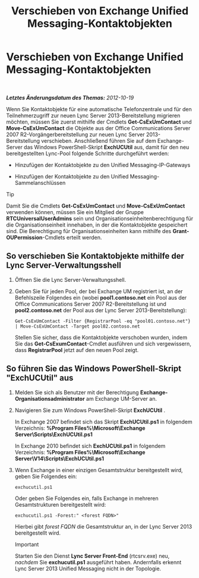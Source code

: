 ﻿---
title: Verschieben von Exchange Unified Messaging-Kontaktobjekten
TOCTitle: Verschieben von Exchange Unified Messaging-Kontaktobjekten
ms:assetid: 35c7e987-41b5-4798-b617-3303f20e52e3
ms:mtpsurl: https://technet.microsoft.com/de-de/library/JJ688022(v=OCS.15)
ms:contentKeyID: 49890704
ms.date: 05/19/2016
mtps_version: v=OCS.15
ms.translationtype: HT
---

# Verschieben von Exchange Unified Messaging-Kontaktobjekten

 

_**Letztes Änderungsdatum des Themas:** 2012-10-19_

Wenn Sie Kontaktobjekte für eine automatische Telefonzentrale und für den Teilnehmerzugriff zur neuen Lync Server 2013-Bereitstellung migrieren möchten, müssen Sie zuerst mithilfe der Cmdlets **Get-CsExUmContact** und **Move-CsExUmContact** die Objekte aus der Office Communications Server 2007 R2-Vorgängerbereitstellung zur neuen Lync Server 2013-Bereitstellung verschieben. Anschließend führen Sie auf dem Exchange-Server das Windows PowerShell-Skript **ExchUCUtil** aus, damit für den neu bereitgestellten Lync-Pool folgende Schritte durchgeführt werden:

  - Hinzufügen der Kontaktobjekte zu den Unified Messaging-IP-Gateways

  - Hinzufügen der Kontaktobjekte zu den Unified Messaging-Sammelanschlüssen


> [!TIP]
> Damit Sie die Cmdlets <STRONG>Get-CsExUmContact</STRONG> und <STRONG>Move-CsExUmContact</STRONG> verwenden können, müssen Sie ein Mitglied der Gruppe <STRONG>RTCUniversalUserAdmins</STRONG> sein und Organisationseinheitenberechtigung für die Organisationseinheit innehaben, in der die Kontaktobjekte gespeichert sind. Die Berechtigung für Organisationseinheiten kann mithilfe des <STRONG>Grant-OUPermission</STRONG>-Cmdlets erteilt werden.



## So verschieben Sie Kontaktobjekte mithilfe der Lync Server-Verwaltungsshell

1.  Öffnen Sie die Lync Server-Verwaltungsshell.

2.  Geben Sie für jeden Pool, der bei Exchange UM registriert ist, an der Befehlszeile Folgendes ein (wobei **pool1.contoso.net** ein Pool aus der Office Communications Server 2007 R2-Bereitstellung ist und **pool2.contoso.net** der Pool aus der Lync Server 2013-Bereitstellung):
    
        Get-CsExUmContact -Filter {RegistrarPool -eq "pool01.contoso.net"} | Move-CsExUmContact -Target pool02.contoso.net
    
    Stellen Sie sicher, dass die Kontaktobjekte verschoben wurden, indem Sie das **Get-CsExumContact**-Cmdlet ausführen und sich vergewissern, dass **RegistrarPool** jetzt auf den neuen Pool zeigt.

## So führen Sie das Windows PowerShell-Skript "ExchUCUtil" aus

1.  Melden Sie sich als Benutzer mit der Berechtigung **Exchange-Organisationsadministrator** am Exchange UM-Server an.

2.  Navigieren Sie zum Windows PowerShell-Skript **ExchUCUtil** .
    
    In Exchange 2007 befindet sich das Skript **ExchUCUtil.ps1** in folgendem Verzeichnis: **%Program Files%\\Microsoft\\Exchange Server\\Scripts\\ExchUCUtil.ps1**
    
    In Exchange 2010 befindet sich **ExchUCUtil.ps1** in folgendem Verzeichnis: **%Program Files%\\Microsoft\\Exchange Server\\V14\\Scripts\\ExchUCUtil.ps1**

3.  Wenn Exchange in einer einzigen Gesamtstruktur bereitgestellt wird, geben Sie Folgendes ein:
    
        exchucutil.ps1
    
    Oder geben Sie Folgendes ein, falls Exchange in mehreren Gesamtstrukturen bereitgestellt wird:
    
        exchucutil.ps1 -Forest:" <forest FQDN>"
    
    Hierbei gibt *forest FQDN* die Gesamtstruktur an, in der Lync Server 2013 bereitgestellt wird.
    

    > [!IMPORTANT]
    > Starten Sie den Dienst <STRONG>Lync Server Front-End</STRONG> (rtcsrv.exe) neu, <EM>nachdem</EM> Sie <STRONG>exchucutil.ps1</STRONG> ausgeführt haben. Andernfalls erkennt Lync Server 2013 Unified Messaging nicht in der Topologie.


